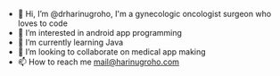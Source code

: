 - 👋 Hi, I’m @drharinugroho, I'm a gynecologic oncologist surgeon who loves to code
- 👀 I’m interested in android app programming
- 🌱 I’m currently learning Java
- 💞️ I’m looking to collaborate on medical app making
- 📫 How to reach me mail@harinugroho.com
